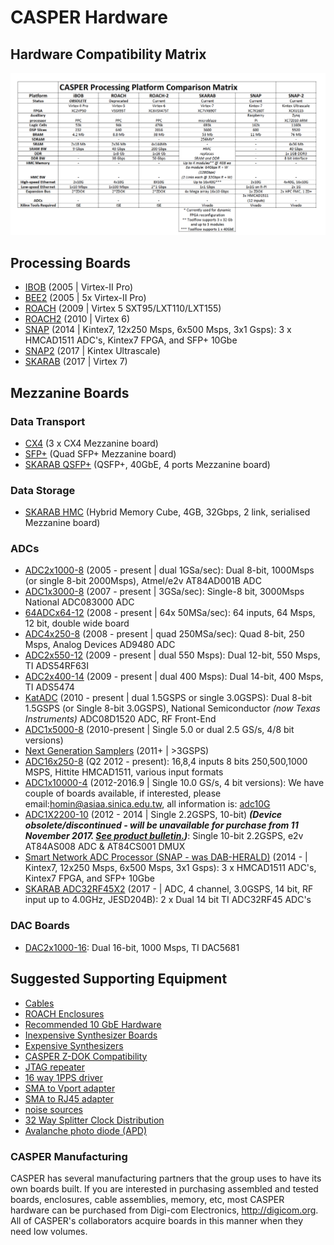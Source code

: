 # CASPER Hardware

## Hardware Compatibility Matrix

![FPGA Hardware Matrix](FPGA_Hosts/hw-matrix.png)

## Processing Boards

- [IBOB](FPGA_Hosts/IBOB/README.md) (2005 | Virtex-II Pro)
- [BEE2](FPGA_Hosts/BEE2/README.md) (2005 | 5x Virtex-II Pro)
- [ROACH](FPGA_Hosts/ROACH/README.md) (2009 | Virtex 5 SXT95/LXT110/LXT155)
- [ROACH2](FPGA_Hosts/ROACH2/README.md) (2010 | Virtex 6)
- [SNAP](FPGA_Hosts/SNAP/README.md) (2014 | Kintex7, 12x250 Msps, 6x500 Msps, 3x1 Gsps): 
  3 x HMCAD1511 ADC's, Kintex7 FPGA, and SFP+ 10Gbe
- [SNAP2](FPGA_Hosts/SNAP2/README.md) (2017 | Kintex Ultrascale)
- [SKARAB](FPGA_Hosts/SKARAB/README.md) (2017 | Virtex 7)

## Mezzanine Boards

### Data Transport

- [CX4](Mezzanine_Boards/Data_Transport/CX4/README.md) (3 x CX4 Mezzanine board)
- [SFP+](Mezzanine_Boards/Data_Transport/SFP+.md) (Quad SFP+ Mezzanine board)
- [SKARAB QSFP+](https://github.com/casper-astro/casper-hardware/blob/master/FPGA_Hosts/SKARAB/README.md#qsfp-mezzanine-card) (QSFP+, 40GbE, 4 ports Mezzanine board)

### Data Storage

- [SKARAB HMC](https://github.com/casper-astro/casper-hardware/blob/master/FPGA_Hosts/SKARAB/README.md#hmc-mezzanine-card) (Hybrid Memory Cube, 4GB, 32Gbps, 2 link, serialised Mezzanine board)

### ADCs

- [ADC2x1000-8](ADC2x1000-8) (2005 - present | dual 1GSa/sec): 
  Dual 8-bit, 1000Msps (or single 8-bit 2000Msps), Atmel/e2v
  AT84AD001B ADC
- [ADC1x3000-8](ADC1x3000-8) (2007 - present | 3GSa/sec): 
  Single-8 bit, 3000Msps National ADC083000 ADC
- [64ADCx64-12](64ADCx64-12) (2008 - present | 64x 50MSa/sec): 
  64 inputs, 64 Msps, 12 bit, double wide board
- [ADC4x250-8](ADC4x250-8) (2008 - present | quad 250MSa/sec): 
  Quad 8-bit, 250 Msps, Analog Devices AD9480 ADC
- [ADC2x550-12](ADC2x550-12) (2009 - present | dual 550 Msps): 
  Dual 12-bit, 550 Msps, TI ADS54RF63I
- [ADC2x400-14](ADC2x400-14) (2009 - present | dual 400 Msps): 
  Dual 14-bit, 400 Msps, TI ADS5474
- [KatADC](KatADC) (2010 - present | dual 1.5GSPS or single 3.0GSPS):
  Dual 8-bit 1.5GSPS (or Single 8-bit 3.0GSPS), National Semiconductor
  *(now Texas Instruments)* ADC08D1520 ADC, RF Front-End
- [ADC1x5000-8](ADC1x5000-8) (2010-present | Single 5.0 or dual 2.5 GS/s, 4/8 bit versions)
- [Next Generation Samplers](Next_Generation_Samplers) (2011+ | \>3GSPS)
- [ADC16x250-8](Mezzanine_Boards/ADCs/ADC16x250-8/README.md) (Q2 2012 - present): 
  16,8,4 inputs 8 bits 250,500,1000 MSPS, Hittite HMCAD1511, various input formats
- [ADC1x10000-4](ADC1x10000-4) (2012-2016.9 | Single 10.0 GS/s, 4 bit versions):
We have couple of boards available, if interested, please email:homin@asiaa.sinica.edu.tw, all information is:
  [adc10G](http://stacks.iop.org/1538-3873/128/i=969/a=115002)
- [ADC1X2200-10](ADC1X2200-10) (2012 - 2014 | Single 2.2GSPS, 10-bit) ***(Device obsolete/discontinued - will be unavailable for purchase from 11 November 2017. [See product bulletin.](https://casper.berkeley.edu/wiki/images/8/8b/Product_Bulletin_TE2V-PB170811-01.pdf))***: Single 10-bit 2.2GSPS, e2v AT84AS008 ADC & AT84CS001 DMUX
- [Smart Network ADC Processor (SNAP - was DAB-HERALD)](FPGA_Hosts/SNAP/README.md) (2014 - | Kintex7, 12x250 Msps, 6x500 Msps, 3x1 Gsps): 3 x HMCAD1511 ADC's, Kintex7 FPGA, and SFP+ 10Gbe
- [SKARAB ADC32RF45X2](https://github.com/casper-astro/casper-hardware/blob/master/FPGA_Hosts/SKARAB/README.md#adc-mezzanine-card) (2017 - | ADC, 4 channel, 3.0GSPS, 14 bit, RF input up to 4.0GHz, JESD204B):
2 x Dual 14 bit TI ADC32RF45 ADC's

### DAC Boards

- [DAC2x1000-16](Mezzanine_Boards/DACs/README.md): Dual 16-bit, 1000 Msps, TI DAC5681

## Suggested Supporting Equipment

- [Cables](Supporting_Equipment/Equipment_Cables.md)
- [ROACH Enclosures](Supporting_Equipment/Enclosures.md)
- [Recommended 10 GbE Hardware](Supporting_Equipment/Recommended_10_GbE_Hardware.md)
- [Inexpensive Synthesizer Boards](Supporting_Equipment/Inexpensive_Synthesizer_Boards.md)
- [Expensive Synthesizers](Supporting_Equipment/Expensive_Synthesizers.md)
- [CASPER Z-DOK Compatibility](Supporting_Equipment/CASPER_Z-DOK_Compatibility.md)
- [JTAG repeater](Supporting_Equipment/JTAG_Repeater/README.md)
- [16 way 1PPS driver](Supporting_Equipment/16_way_1PPS_driver/README.md)
- [SMA to Vport adapter](Supporting_Equipment/SMA_to_Vport_adapter/README.md)
- [SMA to RJ45 adapter](Supporting_Equipment/SMA_to_RJ45_adapter/README.md)
- [noise sources](Supporting_Equipment/noise_sources/README.md)
- [32 Way Splitter Clock Distribution](Supporting_Equipment/Splitter_clock_distribution_32way_.pdf)
- [Avalanche photo diode (APD)](Supporting_Equipment/APD/README.md)

### CASPER Manufacturing

CASPER has several manufacturing partners that the group uses to have
its own boards built. If you are interested in purchasing assembled and
tested boards, enclosures, cable assemblies, memory, etc, most CASPER
hardware can be purchased from Digi-com Electronics,
<http://digicom.org>. All of CASPER's collaborators acquire boards in
this manner when they need low volumes.
